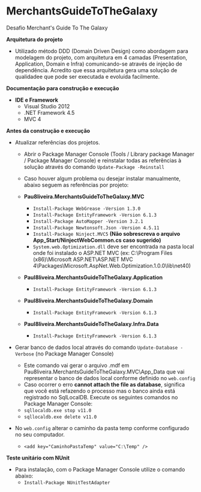 # MerchantsGuideToTheGalaxy
Desafio Merchant's Guide To The Galaxy

**Arquitetura do projeto**
* Utilizado método DDD (Domain Driven Design) como abordagem para modelagem do projeto, com arquitetura em 4 camadas (Presentation, Application, Domain e Infra) comunicando-se através de injeção de dependência. Acredito que essa arquitetura gera uma solução de qualidade​ e que pode ser executada​ e evoluída​ facilmente.

**Documentação para construção e execução**
* **IDE e Framework**
	* Visual Studio 2012
	* .NET Framework 4.5
	* MVC 4

**Antes da construção e execução**
* Atualizar referências dos projetos.   
	* Abrir o Package Manager Console (Tools / Library package Manager / Package Manager Console) e reinstalar todas as referências à solução através do comando `Update-Package -Reinstall`
	* Caso houver algum problema ou desejar instalar manualmente, abaixo seguem as referências por projeto:
	
	* **Pau8liveira.MerchantsGuideToTheGalaxy.MVC** 
		* `Install-Package WebGrease -Version 1.3.0`
		* `Install-Package EntityFramework -Version 6.1.3`
		* `Install-Package AutoMapper -Version 3.2.1`
		* `Install-Package Newtonsoft.Json -Version 4.5.11`
		* `Install-Package Ninject.MVC5` **(Não sobrescreva o arquivo App_Start/NinjectWebCommon.cs caso sugerido)**
		* `System.web.Optimization.dll` deve ser encontrada na pasta local onde foi instalado o ASP.NET MVC  (ex: C:\Program Files (x86)\Microsoft ASP.NET\ASP.NET MVC 4\Packages\Microsoft.AspNet.Web.Optimization.1.0.0\lib\net40\)
		
	* **Paul8liveira.MerchantsGuideToTheGalaxy.Application** 
		* `Install-Package EntityFramework -Version 6.1.3`
		
	* **Paul8liveira.MerchantsGuideToTheGalaxy.Domain** 
		* `Install-Package EntityFramework -Version 6.1.3`
		
	* **Paul8liveira.MerchantsGuideToTheGalaxy.Infra.Data** 
		* `Install-Package EntityFramework -Version 6.1.3`
	
* Gerar banco de dados local através do comando `Update-Database -Verbose` (no Package Manager Console)
	* Este comando vai gerar o arquivo .mdf em Pau8liveira.MerchantsGuideToTheGalaxy.MVC\App_Data que vai representar o banco de dados local conforme definido no `web.config`
	* Caso ocorrer o erro **cannot attach the file as database**, significa que você está refazendo o processo mas o banco ainda está registrado no SqlLocalDB. Execute os seguintes comandos no Package Manager Console:
	 * `sqllocaldb.exe stop v11.0`
	 * `sqllocaldb.exe delete v11.0`
 
* No `web.config` alterar o caminho da pasta temp conforme configurado no seu computador.
	* `<add key="CaminhoPastaTemp" value="C:\Temp" />`
	
**Teste unitário com NUnit**
* Para instalação, com o Package Manager Console utilize o comando abaixo:
	* `Install-Package NUnitTestAdapter`
